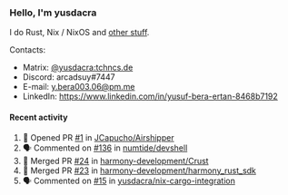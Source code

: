 ### Hello, I'm yusdacra

I do Rust, Nix / NixOS and [other stuff](https://yusdacra.gitlab.io/about).

Contacts:
- Matrix: [@yusdacra:tchncs.de](https://matrix.to/#/@yusdacra:tchncs.de)
- Discord: arcadsuy#7447
- E-mail: y.bera003.06@pm.me
- LinkedIn: https://www.linkedin.com/in/yusuf-bera-ertan-8468b7192

#### Recent activity

<!--START_SECTION:activity-->
1. 💪 Opened PR [#1](https://github.com/JCapucho/Airshipper/pull/1) in [JCapucho/Airshipper](https://github.com/JCapucho/Airshipper)
2. 🗣 Commented on [#136](https://github.com/numtide/devshell/issues/136) in [numtide/devshell](https://github.com/numtide/devshell)
3. 🎉 Merged PR [#24](https://github.com/harmony-development/Crust/pull/24) in [harmony-development/Crust](https://github.com/harmony-development/Crust)
4. 🎉 Merged PR [#23](https://github.com/harmony-development/harmony_rust_sdk/pull/23) in [harmony-development/harmony_rust_sdk](https://github.com/harmony-development/harmony_rust_sdk)
5. 🗣 Commented on [#15](https://github.com/yusdacra/nix-cargo-integration/issues/15) in [yusdacra/nix-cargo-integration](https://github.com/yusdacra/nix-cargo-integration)
<!--END_SECTION:activity-->
